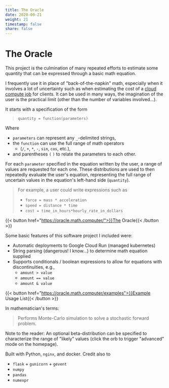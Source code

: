 ```yaml
---
title: The Oracle
date: 2020-09-21
weight: 21
timestamp: false
share: false
---
```


# The Oracle

This project is the culmination of many repeated efforts to estimate some quantity that can be expressed through a basic math equation.

I frequently use it in place of "back-of-the-napkin" math, especially when it involves a lot of uncertainty such as when estimating the cost of a [cloud compute job](https://oracle.math.computer/cloud) for clients.
It can be used in many ways, the imagination of the user is the practical limit (other than the number of variables involved...).

It starts with a specification of the form

> `quantity = function(parameters)`

Where 
- `parameters` can represent any `_`-delimited strings,
- the `function` can use the full range of math operators
  - (`/`, `+`, `*`, `-`, `sin`, `cos`, etc.),
- and parentheses `(` `)` to relate the parameters to each other.

For each `parameter` specified in the equation written by the user, a range of values are requested for each one.
These distributions are used to then repeatedly evaluate the user's equation, representing the full range of uncertain values in the equation's left-hand side (`quantity`).

> For example, a user could write expressions such as
> - `force = mass * acceleration`
> - `speed = distance * time`
> - `cost = time_in_hours*hourly_rate_in_dollars`

{{< button href="https://oracle.math.computer/">}}The Oracle{{< /button >}}

Some basic features of this software project I included were:
- Automatic deployments to Google Cloud Run (managed kubernetes)
- String parsing (dangerous! I know...) to determine math equation supplied
- Supports conditionals / boolean expressions to allow for equations with discontinuities, e.g., 
  - `amount > value`
  - `amount == value`
  - `amount & value`


{{< button href="https://oracle.math.computer/examples">}}Example Usage List{{< /button >}}

In mathematician's terms: 
> Performs Monte-Carlo simulation to solve a stochastic forward problem.


Note to the reader: An optional beta-distribution can be specified to characterize the range of "likely" values (click the orb to trigger "advanced" mode on the homepage).

Built with Python, `nginx`, and docker. Credit also to
  - `flask` + `gunicorn` + `gevent`
  - `numpy`
  - `pandas`
  - `numexpr`